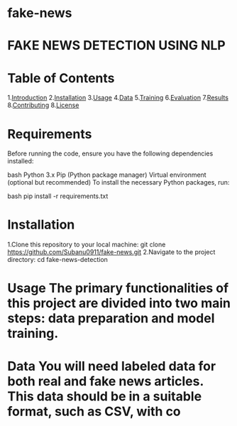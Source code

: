 # fake-news
# FAKE NEWS DETECTION USING NLP 
# Table of Contents
1.[Introduction](#Introduction) 
2.[Installation](#Installation) 
3.[Usage](#Usage) 
4.[Data](#Data) 
5.[Training](#Training) 
6.[Evaluation](#Evaluation) 
7.[Results](#Results) 
8.[Contributing](#Contributing) 
8.[License](#License) 
# Requirements 
Before running the code, ensure you have the following dependencies installed:

bash 
Python 3.x 
Pip (Python package manager) 
Virtual environment (optional but recommended) 
To install the necessary Python packages, run: 

bash 
pip install -r requirements.txt 
# Installation 
1.Clone this repository to your local machine: 
git clone https://github.com/Subanu0911/fake-news.git
2.Navigate to the project directory: 
cd fake-news-detection 
# Usage The primary functionalities of this project are divided into two main steps: data preparation and model training. 
# Data You will need labeled data for both real and fake news articles. This data should be in a suitable format, such as CSV, with co
